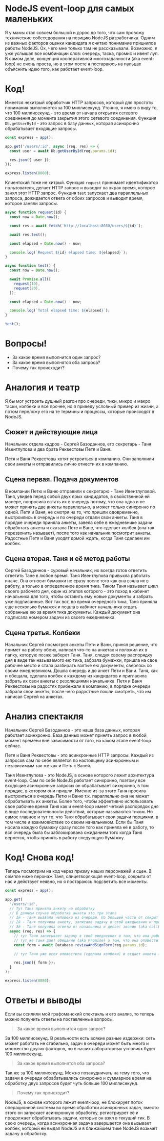 # NodeJS event-loop для самых маленьких

Я у мамы стал совсем большой и дорос до того, что сам провожу технические собеседования на позицию NodeJS разработчика.
Одним из важных факторов оценки кандидата я считаю понимание прицнипов работы NodeJS. Ох, чего мне только там не рассказывали. Возможно, я уже услышал все комбинации слов: очередь, таска, промис и ивент луп.
В самом деле, концепция кооперативной многозадачности (aka event-loop) не очень проста, но в этом посте я постараюсь на пальцах объяснить идею того, как работает event-loop.

# Код!

Имеется нехитрый обработчик HTTP запросов, который для простоты понимания выполняется за 100 миллисекунд. Уточню, я имею в виду то, что 100 миллисекунд - это время от начала открытия сетевого соединения до момента закрытия этого сетевого соединения. Функция `Db.getUserById` - это запрос в базу данных, которая асинхронно обрабатывает входящие запросы.

```javascript
const express = app();

app.get('/users/:id', async (req, res) => {
  const user = await Db.getUserById(req.params.id);

  res.json({ user });
});

express.listen(8080);
```

Клиентский тоже не хитрый. Функция `request` принимает идентификатор пользователя, делает HTTP запрос и выводит на экран время, которое занял этот HTTP запрос.
Функция `test` запускает два параллельных запроса, дожидается ответа от обоих запросов и выводит время, которое заняли запросы.

```javascript
async function request(id) {
  const now = Date.now();

  const res = await fetch(`http://localhost:8080/users/${id}`);

  await res.text();

  const elapsed = Date.now() - now;

  console.log(`Request ${id} elapsed time: ${elapsed}`);
}

async function test() {
  const now = Date.now();

  await Promise.all([
    request(10),
    request(20),
  ]);

  const elapsed = Date.now() - now;

  console.log(`Total elapsed time: ${elapsed}`);
}

test();
```

# Вопросы!
* За какое время выполнится один запрос?
* За какое время выполнятся оба запроса?
* Почему так происходит?

# Аналогия и театр
Я бы мог устроить душный разгон про очереди, тики, микро и макро таски, колбеки и все прочее, но я приведу условный пример из жизни, а потом переложу его на те термины и процессы, которые происходят в NodeJS.

## Сюжет и действующие лица

Начальник отдела кадров - Сергей Базоданнов, его секретарь - Таня Ивентлупова и два брата Реквестовы Петя и Ваня.

Петя и Ваня Реквестовы хотят устроиться в компанию. Они заполнили свои анкеты и отправились лично отнести их в компанию.

## Сцена первая. Подача документов

В компании Петю и Ваню отправили к секретарю - Тане Ивентлуповой.
Таня, увидев перед собой двух ярых кандидатов, в свойственной ей манере, попросила встать их в очередь потому, что она одна и не может принять две анкеты параллельно, а может только синхронно по одной.
Петя и Ваня, не смотря на то, что пришли одовременно, выстроились в очередь и по очереди отдали свои анкеты.
Таня в порядке очереди приняла анкеты, завела себе в ежедневнике задачи обработать анкеты и сказала Пете и Ване, что сделает колбек (она так перезвонить называет), после того как начальник посмотрит анкеты. Радостные Петя и Ваня уходят домой ждать, когда Таня сделаем им колбек.

## Сцена вторая. Таня и её метод работы

Сергей Базоданнов - суровый начальник, но всегда готов ответить ответить Тане в любое время.
Таня Ивентлупова привыкла работать иначе. Она относит бумажки не сразу после того как она взяла их в работу, а только в определенное время тика.
Тиком Таня называет цикл своего рабочего дня, один из этапов которого - это поход в кабинет начальника для того, чтобы оставить ему новые документы и забрать уже подписанные. Вот так вот, во время очередного тика, Таня приняла еще несколько бумажек и пошла в кабинет начальника отдать собранные ею за время тика документы. Каждый документ она подписала номером задачи из своего ежедневника.

## Сцена третья. Колбеки

Начальник Сергей посмотрел анкеты Пети и Вани, принял решение, что примет на работу обоих, написал что-то на анкетах и положил их в папку, которую позже заберет Таня.
Таня, следуя своему распорядку дня в виде так называемого ею тика, забрала бумажки, пришла на свое рабочее место и стала разбирать взятые ею документы, сверяясь со своим ежедневником.
Дошла очередь и до анкет Пети и Вани.
Таня, как и обещала, сделала колбек к каждому из кандидатов и пригласила забрать их свои анкеты с резолюциями начальника.
Петя и Ваня Реквестовы на радостях прибежали в компанию, в порядке очереди забрали свои анкеты, после чего радостные пошли смотреть, что им написал Сергей на анкетах.

# Анализ спектакля
Начальник Сергей Базоданнов - это наша база данных, которая работает асинхронно.
База данных может принять запрос в любой момент времени вне зависимости от того, на каком этапе event-loop сейчас.

Петя и Ваня Реквестовы - это асинхронные HTTP запросы. Каждый из запросов сам по себе является по настоящему асинхронным и независимым так же как и Петя с Ваней.

Таня Ивентлупова - это NodeJS, в основе которого лежит архитектура event-loop.
Сам по себе NodeJS работает синхронно, поэтому все входящие асинхронные запросы он обрабатывает сихнронно, в том порядке, в котором они пришли.
Именно из-за этого Таня просила выстроиться в очередь Петю и Ваню т.к. параллельно она не может обрабатывать их анкеты.
Более того, чтобы эффективно использовать свое рабочее время Таня как и event-loop имеет четкий распорядок дня в виде последовательности действий, которые называются тиком.
Но самое главное и тут то, что Таня обрабатывает свои задачи порциями, в том числе и взаимоействие со своим начальником.
Если бы Таня носила каждую бумажку сразу после того как приняла её в работу, то вся очередь была бы заблокирована ожиданием того когда Таня вернется, чтобы принять в работу следующую бумажку.

# Код! Снова код!

Теперь посмотрим на код через призму наших персонажей и сцен. В семпле ниже перонаж Таня, олицетворяющая event-loop, сокрыта от нас и действует неявно, но я постараюсь подсветить все моменты.

```javascript
const express = app();

app.get(
  '/users/:id',
  // Тут Таня приняла анкету на обработку
  // В данном случае обработка анкеты это три этапа
  // 1й - Таня вызвала человека из очереди. По большей части от сокрыт от нас
  // 2й - Таня получила анкету, записала задачу в свой ежедневник и пообещала перезвонить. Все эти действия происходят до await
  // 3й - Таня получила ответы от начальника и делает звоник (aka callbacks) всем, для кого ответ готов. Все действия после await
  async (req, res) => {
    // тут Таня записывает задачу в свой ежедневник о том, что она работает с какой-то анкетой
    // тут же Таня дает обещание (aka Promise) о том, что она оповестит об решении, когда оно поступит
    const form = await Database.reviewAndSignForm(req.params.id);

    // тут Таня уже всех оповестила (сделала колбеки) и отдает анкеты (вызов res.json)

    res.json({ form });
  }
);

express.listen(8080);
```

# Ответы и выводы

Если вы осилили мой графоманский спектакль и его анализ, то теперь можно получить ответы на поставленные вопросы.

> За какое время выполнится один запрос?

За 100 миллисекунд. В реальности есть всякие разные издержки: сеть может работать не стабильно, задач в очереди может быть много и множество других факторов, но в наших лабораторных условиях будет 100 миллисекунд.

> За какое время выполнятся оба запроса?

Так же за 100 миллисекунд. Можно позанудничать на тему того, что задачи в очереди обрабатывались синхронно и суммарное время на обработку двух запросов будет чуть больше 100 миллисекунд.

> Почему так происходит?

NodeJS, в основе которого лежит event-loop, не блокирует поток операционной системы во время обработки асинхронных задач, вместо этого он запускает асинхронную обработку, регистриурет её и продолжает обрабатывать задачи, которые он взял в текущий тик. В свою очередь, когда асинхронная задача завершается она вызывает колбек, который ей выдал NodeJS и в ближайшем тике NodeJS возьмет задачу в обработку.
